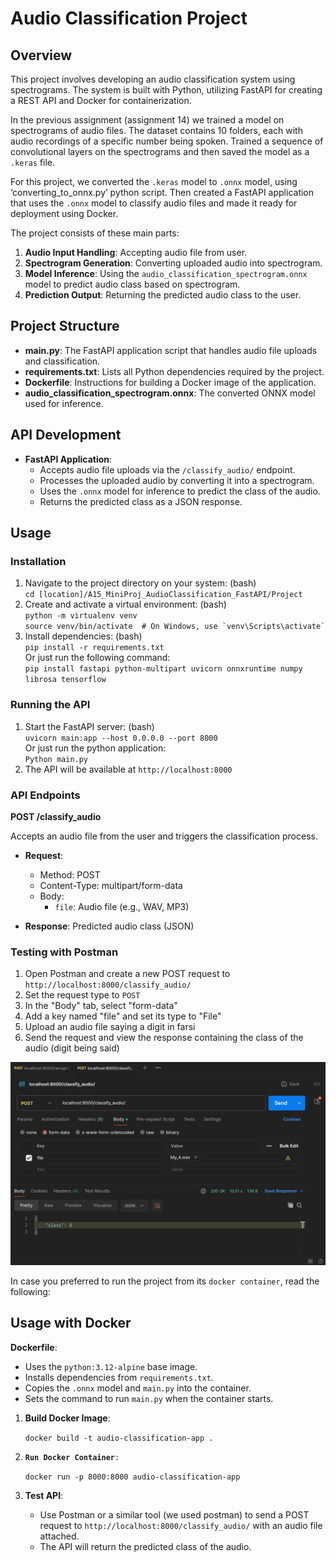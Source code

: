 # **Audio Classification Project**

## **Overview**

This project involves developing an audio classification system using spectrograms. The system is built with Python, utilizing FastAPI for creating a REST API and Docker for containerization.  

In the previous assignment (assignment 14\) we trained a model on spectrograms of audio files. The dataset contains 10 folders, each with audio recordings of a specific number being spoken. Trained a sequence of convolutional layers on the spectrograms and then saved the model as a `.keras` file. 

For this project, we converted the `.keras`  model to `.onnx` model, using ‘converting\_to\_onnx.py’ python script. Then created a FastAPI application that uses the `.onnx` model to classify audio files and made it ready for deployment using Docker.

The project consists of these main parts:

1. **Audio Input Handling**: Accepting audio file from user.  
2. **Spectrogram Generation**: Converting uploaded audio into spectrogram.  
3. **Model Inference**: Using the `audio_classification_spectrogram.onnx` model to predict audio class based on spectrogram.  
4. **Prediction Output**: Returning the predicted audio class to the user.

## **Project Structure**

* **main.py**: The FastAPI application script that handles audio file uploads and classification.  
* **requirements.txt**: Lists all Python dependencies required by the project.  
* **Dockerfile**: Instructions for building a Docker image of the application.  
* **audio\_classification\_spectrogram.onnx**: The converted ONNX model used for inference.

## **API Development**

* **FastAPI Application**:  
  * Accepts audio file uploads via the `/classify_audio/` endpoint.  
  * Processes the uploaded audio by converting it into a spectrogram.  
  * Uses the `.onnx` model for inference to predict the class of the audio.  
  * Returns the predicted class as a JSON response.

##  **Usage**

### **Installation**

1. Navigate to the project directory on your system: (bash)  
   `cd [location]/A15_MiniProj_AudioClassification_FastAPI/Project`  
2. Create and activate a virtual environment:  (bash)  
   `python -m virtualenv venv`  
   `` source venv/bin/activate  # On Windows, use `venv\Scripts\activate` ``  
3. Install dependencies:  (bash)  
   `pip install -r requirements.txt`  
   Or just run the following command:  
   `pip install fastapi python-multipart uvicorn onnxruntime numpy librosa tensorflow`  
 


### **Running the API**

1. Start the FastAPI server:  (bash)  
   `uvicorn main:app --host 0.0.0.0 --port 8000`   
   Or just run the python application:  
   `Python main.py`  
2. The API will be available at `http://localhost:8000`

### **API Endpoints**

**POST /classify\_audio**

Accepts an audio file from the user and triggers the classification process.

* **Request**:

  * Method: POST  
  * Content-Type: multipart/form-data  
  * Body:  
    * `file`: Audio file (e.g., WAV, MP3)  
* **Response**: Predicted audio class (JSON)

### **Testing with Postman**

1. Open Postman and create a new POST request to `http://localhost:8000/classify_audio/`  
2. Set the request type to `POST`  
3. In the "Body" tab, select "form-data"  
4. Add a key named "file" and set its type to "File"  
5. Upload an audio file saying a digit in farsi  
6. Send the request and view the response containing the class of the audio (digit being said)  

![Postman test](Postman_test.png)  
  

In case you preferred to run the project from its `docker container`, read the following:

## **Usage with Docker**

**Dockerfile**:

* Uses the `python:3.12-alpine` base image.  
* Installs dependencies from `requirements.txt`.  
* Copies the `.onnx` model and `main.py` into the container.  
* Sets the command to run `main.py` when the container starts.

1. **Build Docker Image**:

   `docker build -t audio-classification-app .`

2. **`Run Docker Container`**`:`

   `docker run -p 8000:8000 audio-classification-app` 

3. **Test API**:  
   * Use Postman or a similar tool (we used postman) to send a POST request to `http://localhost:8000/classify_audio/` with an audio file attached.  
   * The API will return the predicted class of the audio.

